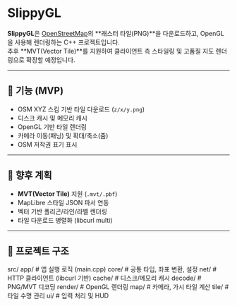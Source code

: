 # SlippyGL

**SlippyGL**은 [OpenStreetMap](https://www.openstreetmap.org/)의 **래스터 타일(PNG)**을 다운로드하고,
OpenGL을 사용해 렌더링하는 C++ 프로젝트입니다.  
추후 **MVT(Vector Tile)**를 지원하여 클라이언트 측 스타일링 및 고품질 지도 렌더링으로 확장할 예정입니다.

---

## 📌 기능 (MVP)
- OSM XYZ 스킴 기반 타일 다운로드 (`z/x/y.png`)
- 디스크 캐시 및 메모리 캐시
- OpenGL 기반 타일 렌더링
- 카메라 이동(패닝) 및 확대/축소(줌)
- OSM 저작권 표기 표시

---

## 🚀 향후 계획
- **MVT(Vector Tile)** 지원 (`.mvt/.pbf`)
- MapLibre 스타일 JSON 파서 연동
- 벡터 기반 폴리곤/라인/라벨 렌더링
- 타일 다운로드 병렬화 (libcurl multi)

---

## 📂 프로젝트 구조

src/
app/ # 앱 실행 로직 (main.cpp)
core/ # 공통 타입, 좌표 변환, 설정
net/ # HTTP 클라이언트 (libcurl 기반)
cache/ # 디스크/메모리 캐시
decode/ # PNG/MVT 디코딩
render/ # OpenGL 렌더링
map/ # 카메라, 가시 타일 계산
tile/ # 타일 수명 관리
ui/ # 입력 처리 및 HUD
